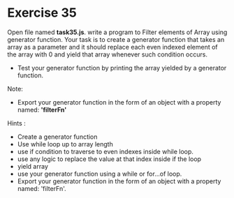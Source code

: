 # Exercise 35

Open file named **task35.js**. write a program to Filter elements of Array using generator function.
Your task is to create a generator function that takes an array as a parameter and it should 
replace each even indexed element of the array with 0 and yield that array whenever such condition occurs.

- Test your generator function by printing the array yielded by a generator function.

Note:

- Export your generator function in the form of an object with a property named: **'filterFn'**

Hints :

- Create a generator function
- Use while loop up to array length
- use if condition to traverse to even indexes inside while loop.
- use any logic to replace the value at that index inside if the loop
- yield array
- use your generator function using a while or for...of loop.
- Export your generator function in the form of an object with a property named: 'filterFn'.
